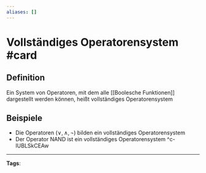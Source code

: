 ```yaml
---
aliases: []
---
```


# Vollständiges Operatorensystem #card
## Definition
Ein System von Operatoren, mit dem alle [[Boolesche Funktionen]] dargestellt werden können, heißt vollständiges Operatorensystem
## Beispiele
- Die Operatoren $(\vee, \wedge, \neg)$ bilden ein vollständiges Operatorensystem
- Der Operator NAND ist ein vollständiges Operatorensystem
^c-IUBLSkCEAw
---
**Tags**: 